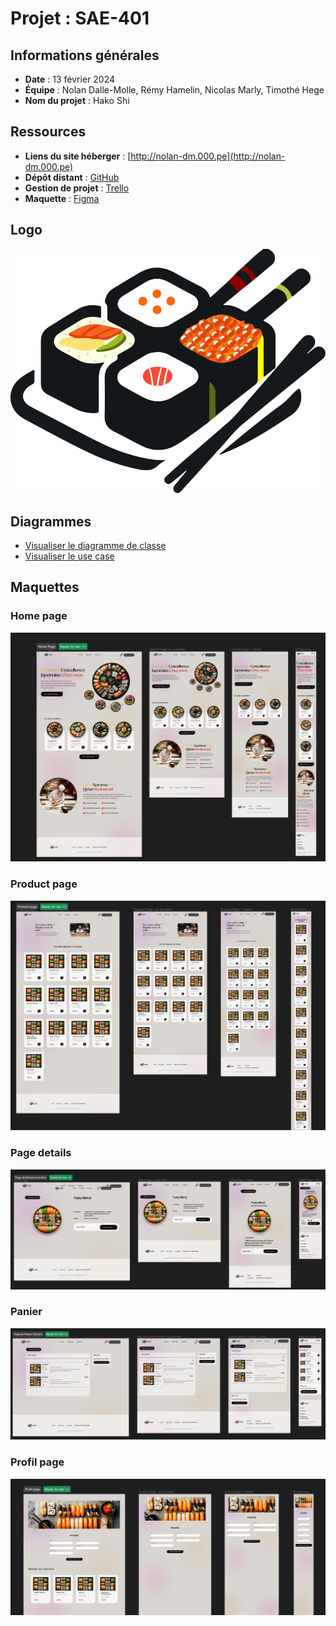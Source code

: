 # Projet : SAE-401

## Informations générales

- **Date** : 13 février 2024
- **Équipe** : Nolan Dalle-Molle, Rémy Hamelin, Nicolas Marly, Timothé Hege
- **Nom du projet** : Hako Shi

## Ressources
- **Liens du site héberger** : [http://nolan-dm.000.pe](http://nolan-dm.000.pe)
- **Dépôt distant** : [GitHub](https://github.com/RETR0EDIT/SAE-401.git)
- **Gestion de projet** : [Trello](https://trello.com/b/DEcimwUf/sae401)
- **Maquette** : [Figma](https://www.figma.com/file/T09ITGulXjBEqKCvg3gFOV/SAE-401?type=design&node-id=0-1&mode=design&t=X9FG0fqKFIAcFnWK-0)

## Logo

![logo](src/assets/ressources/logo/logo.svg)

## Diagrammes

- [Visualiser le diagramme de classe](liverable/diagramme_de_classe/Diagramme_de_classe.pdf)
- [Visualiser le use case](liverable/use_case/Use_case.pdf)

## Maquettes

### Home page
![Home page](liverable/maquette/home-page.png)

### Product page
![Product page](liverable/maquette/product-page.png)

### Page details
![Page details](liverable/maquette/details.png)

### Panier
![Panier](liverable/maquette/panier.png)

### Profil page
![Profil page](liverable/maquette/profil-page.png)
